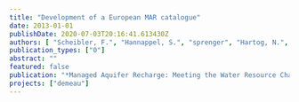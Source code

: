 ```yaml
---
title: "Development of a European MAR catalogue"
date: 2013-01-01
publishDate: 2020-07-03T20:16:41.613430Z
authors: [ "Scheibler, F.", "Hannappel, S.", "sprenger", "Hartog, N.", "Grützmacher, G.", "Reger, C.", "Huber, A.", "Rejman-Rasinska, E.", "Hernández-García, M.", "Vilanova, E." ]
publication_types: ["0"]
abstract: ""
featured: false
publication: "*Managed Aquifer Recharge: Meeting the Water Resource Challenge on Managed Aquifer Recharge (ISMAR8)*"
projects: ["demeau"]
---
```


